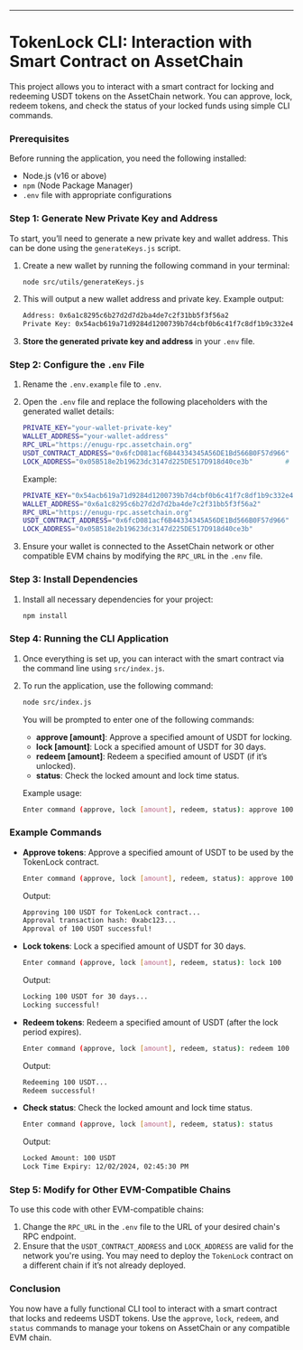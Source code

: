 ---

# TokenLock CLI: Interaction with Smart Contract on AssetChain

This project allows you to interact with a smart contract for locking and redeeming USDT tokens on the AssetChain network. You can approve, lock, redeem tokens, and check the status of your locked funds using simple CLI commands.

### Prerequisites

Before running the application, you need the following installed:

- Node.js (v16 or above)
- `npm` (Node Package Manager)
- `.env` file with appropriate configurations

### Step 1: Generate New Private Key and Address

To start, you’ll need to generate a new private key and wallet address. This can be done using the `generateKeys.js` script.

1. Create a new wallet by running the following command in your terminal:
   ```bash
   node src/utils/generateKeys.js
   ```

2. This will output a new wallet address and private key. Example output:
   ```bash
   Address: 0x6a1c8295c6b27d2d7d2ba4de7c2f31bb5f3f56a2
   Private Key: 0x54acb619a71d9284d1200739b7d4cbf0b6c41f7c8df1b9c332e4e4b84b396ba5a
   ```

3. **Store the generated private key and address** in your `.env` file.

### Step 2: Configure the `.env` File

1. Rename the `.env.example` file to `.env`.
2. Open the `.env` file and replace the following placeholders with the generated wallet details:
   ```bash
   PRIVATE_KEY="your-wallet-private-key"
   WALLET_ADDRESS="your-wallet-address"
   RPC_URL="https://enugu-rpc.assetchain.org"
   USDT_CONTRACT_ADDRESS="0x6fcD081acf6B44334345A56DE1Bd566B0F57d966"   # USDT contract address on AssetChain
   LOCK_ADDRESS="0x05B518e2b19623dc3147d225DE517D918d40ce3b"        # TokenLock contract address
   ```

   Example:
   ```bash
   PRIVATE_KEY="0x54acb619a71d9284d1200739b7d4cbf0b6c41f7c8df1b9c332e4e4b84b396ba5a"
   WALLET_ADDRESS="0x6a1c8295c6b27d2d7d2ba4de7c2f31bb5f3f56a2"
   RPC_URL="https://enugu-rpc.assetchain.org"
   USDT_CONTRACT_ADDRESS="0x6fcD081acf6B44334345A56DE1Bd566B0F57d966"
   LOCK_ADDRESS="0x05B518e2b19623dc3147d225DE517D918d40ce3b"
   ```

3. Ensure your wallet is connected to the AssetChain network or other compatible EVM chains by modifying the `RPC_URL` in the `.env` file.

### Step 3: Install Dependencies

1. Install all necessary dependencies for your project:
   ```bash
   npm install
   ```

### Step 4: Running the CLI Application

1. Once everything is set up, you can interact with the smart contract via the command line using `src/index.js`.

2. To run the application, use the following command:
   ```bash
   node src/index.js
   ```

   You will be prompted to enter one of the following commands:

   - **approve [amount]**: Approve a specified amount of USDT for locking.
   - **lock [amount]**: Lock a specified amount of USDT for 30 days.
   - **redeem [amount]**: Redeem a specified amount of USDT (if it’s unlocked).
   - **status**: Check the locked amount and lock time status.

   Example usage:
   ```bash
   Enter command (approve, lock [amount], redeem, status): approve 100
   ```

### Example Commands

- **Approve tokens**: Approve a specified amount of USDT to be used by the TokenLock contract.
  ```bash
  Enter command (approve, lock [amount], redeem, status): approve 100
  ```
  Output:
  ```bash
  Approving 100 USDT for TokenLock contract...
  Approval transaction hash: 0xabc123...
  Approval of 100 USDT successful!
  ```

- **Lock tokens**: Lock a specified amount of USDT for 30 days.
  ```bash
  Enter command (approve, lock [amount], redeem, status): lock 100
  ```
  Output:
  ```bash
  Locking 100 USDT for 30 days...
  Locking successful!
  ```

- **Redeem tokens**: Redeem a specified amount of USDT (after the lock period expires).
  ```bash
  Enter command (approve, lock [amount], redeem, status): redeem 100
  ```
  Output:
  ```bash
  Redeeming 100 USDT...
  Redeem successful!
  ```

- **Check status**: Check the locked amount and lock time status.
  ```bash
  Enter command (approve, lock [amount], redeem, status): status
  ```
  Output:
  ```bash
  Locked Amount: 100 USDT
  Lock Time Expiry: 12/02/2024, 02:45:30 PM
  ```

### Step 5: Modify for Other EVM-Compatible Chains

To use this code with other EVM-compatible chains:

1. Change the `RPC_URL` in the `.env` file to the URL of your desired chain's RPC endpoint.
2. Ensure that the `USDT_CONTRACT_ADDRESS` and `LOCK_ADDRESS` are valid for the network you're using. You may need to deploy the `TokenLock` contract on a different chain if it’s not already deployed.

### Conclusion

You now have a fully functional CLI tool to interact with a smart contract that locks and redeems USDT tokens. Use the `approve`, `lock`, `redeem`, and `status` commands to manage your tokens on AssetChain or any compatible EVM chain.